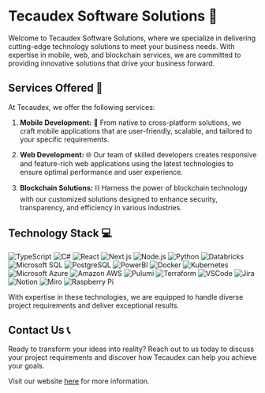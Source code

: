 # Tecaudex Software Solutions 🚀

Welcome to Tecaudex Software Solutions, where we specialize in delivering cutting-edge technology solutions to meet your business needs. With expertise in mobile, web, and blockchain services, we are committed to providing innovative solutions that drive your business forward.

## Services Offered 💼

At Tecaudex, we offer the following services:

1. **Mobile Development:** 📱 From native to cross-platform solutions, we craft mobile applications that are user-friendly, scalable, and tailored to your specific requirements.

2. **Web Development:** 🌐 Our team of skilled developers creates responsive and feature-rich web applications using the latest technologies to ensure optimal performance and user experience.

3. **Blockchain Solutions:** ⛓️ Harness the power of blockchain technology with our customized solutions designed to enhance security, transparency, and efficiency in various industries.

## Technology Stack 💻

![TypeScript](https://img.shields.io/badge/TypeScript-007ACC?style=for-the-badge&logo=typescript&logoColor=white) ![C#](https://img.shields.io/badge/C%23-239120?style=for-the-badge&logo=c-sharp&logoColor=white) ![React](https://img.shields.io/badge/React-20232A?style=for-the-badge&logo=react&logoColor=61DAFB) ![Next.js](https://img.shields.io/badge/next.js-000000?style=for-the-badge&logo=nextdotjs&logoColor=white) ![Node.js](https://img.shields.io/badge/Node.js-339933?style=for-the-badge&logo=nodedotjs&logoColor=white) ![Python](https://img.shields.io/badge/Python-FFD43B?style=for-the-badge&logo=python&logoColor=blue) ![Databricks](https://img.shields.io/badge/Databricks-FF3621?style=for-the-badge&logo=Databricks&logoColor=white) ![Microsoft SQL](https://img.shields.io/badge/Microsoft%20SQL-CC2927?style=for-the-badge&logo=microsoft%20sql%20server&logoColor=white) ![PostgreSQL](https://img.shields.io/badge/PostgreSQL-316192?style=for-the-badge&logo=postgresql&logoColor=white) ![PowerBI](https://img.shields.io/badge/PowerBI-F2C811?style=for-the-badge&logo=Power%20BI&logoColor=white) ![Docker](https://img.shields.io/badge/Docker-2CA5E0?style=for-the-badge&logo=docker&logoColor=white) ![Kubernetes](https://img.shields.io/badge/kubernetes-326ce5.svg?&style=for-the-badge&logo=kubernetes&logoColor=white) ![Microsoft Azure](https://img.shields.io/badge/microsoft%20azure-0089D6?style=for-the-badge&logo=microsoft-azure&logoColor=white) ![Amazon AWS](https://img.shields.io/badge/Amazon_AWS-FF9900?style=for-the-badge&logo=amazonaws&logoColor=white) ![Pulumi](https://img.shields.io/badge/Pulumi-8A3391?style=for-the-badge&logo=pulumi&logoColor=white) ![Terraform](https://img.shields.io/badge/Terraform-7B42BC?style=for-the-badge&logo=terraform&logoColor=white) ![VSCode](https://img.shields.io/badge/VSCode-0078D4?style=for-the-badge&logo=visual%20studio%20code&logoColor=white) ![Jira](https://img.shields.io/badge/Jira-0052CC?style=for-the-badge&logo=Jira&logoColor=white) ![Notion](https://img.shields.io/badge/Notion-000000?style=for-the-badge&logo=notion&logoColor=white) ![Miro](https://img.shields.io/badge/Miro-F7C922?style=for-the-badge&logo=Miro&logoColor=050036) ![Raspberry Pi](https://img.shields.io/badge/Raspberry%20Pi-A22846?style=for-the-badge&logo=Raspberry%20Pi&logoColor=white)

With expertise in these technologies, we are equipped to handle diverse project requirements and deliver exceptional results.


## Contact Us 📞

Ready to transform your ideas into reality? Reach out to us today to discuss your project requirements and discover how Tecaudex can help you achieve your goals.

Visit our website [here](https://www.tecaudex.com) for more information.
